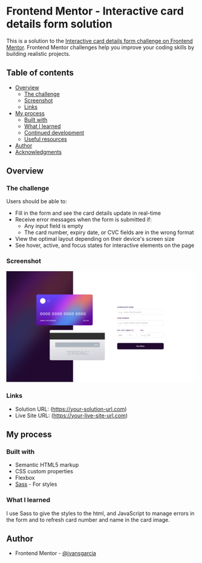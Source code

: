 # Frontend Mentor - Interactive card details form solution

This is a solution to the [Interactive card details form challenge on Frontend Mentor](https://www.frontendmentor.io/challenges/interactive-card-details-form-XpS8cKZDWw). Frontend Mentor challenges help you improve your coding skills by building realistic projects. 

## Table of contents

- [Overview](#overview)
  - [The challenge](#the-challenge)
  - [Screenshot](#screenshot)
  - [Links](#links)
- [My process](#my-process)
  - [Built with](#built-with)
  - [What I learned](#what-i-learned)
  - [Continued development](#continued-development)
  - [Useful resources](#useful-resources)
- [Author](#author)
- [Acknowledgments](#acknowledgments)

## Overview

### The challenge

Users should be able to:

- Fill in the form and see the card details update in real-time
- Receive error messages when the form is submitted if:
  - Any input field is empty
  - The card number, expiry date, or CVC fields are in the wrong format
- View the optimal layout depending on their device's screen size
- See hover, active, and focus states for interactive elements on the page

### Screenshot

![](./screenshot.png)

### Links

- Solution URL: (https://your-solution-url.com)
- Live Site URL: (https://your-live-site-url.com)

## My process

### Built with

- Semantic HTML5 markup
- CSS custom properties
- Flexbox
- [Sass](https://sass-lang.com/) - For styles

### What I learned

I use Sass to give the styles to the html, and JavaScript to manage errors in the form and to refresh card number and name in the card image.

## Author

- Frontend Mentor - [@ivansgarcia](https://www.frontendmentor.io/profile/ivansgarcia)